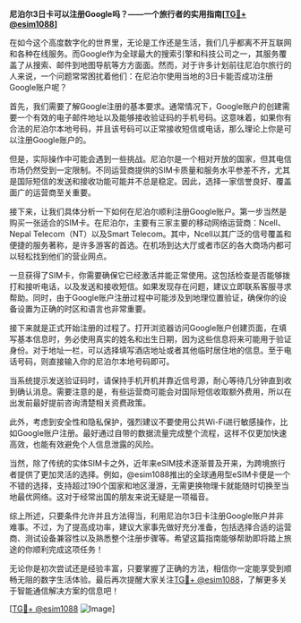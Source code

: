 **尼泊尔3日卡可以注册Google吗？——一个旅行者的实用指南[[TG💪+ @esim1088](https://t.me/s/esim1088)]**

在如今这个高度数字化的世界里，无论是工作还是生活，我们几乎都离不开互联网和各种在线服务。而Google作为全球最大的搜索引擎和科技公司之一，其服务覆盖了从搜索、邮件到地图导航等方方面面。然而，对于许多计划前往尼泊尔旅行的人来说，一个问题常常困扰着他们：在尼泊尔使用当地的3日卡能否成功注册Google账户呢？

首先，我们需要了解Google注册的基本要求。通常情况下，Google账户的创建需要一个有效的电子邮件地址以及能够接收验证码的手机号码。这意味着，如果你有合法的尼泊尔本地号码，并且该号码可以正常接收短信或电话，那么理论上你是可以注册Google账户的。

但是，实际操作中可能会遇到一些挑战。尼泊尔是一个相对开放的国家，但其电信市场仍然受到一定限制。不同运营商提供的SIM卡质量和服务水平参差不齐，尤其是国际短信的发送和接收功能可能并不总是稳定。因此，选择一家信誉良好、覆盖面广的运营商至关重要。

接下来，让我们具体分析一下如何在尼泊尔顺利注册Google账户。第一步当然是购买一张适合的SIM卡。在尼泊尔，主要有三家主要的移动网络运营商：Ncell、Nepal Telecom（NT）以及Smart Telecom。其中，Ncell以其广泛的信号覆盖和便捷的服务著称，是许多游客的首选。在机场到达大厅或者市区的各大商场内都可以轻松找到他们的营业网点。

一旦获得了SIM卡，你需要确保它已经激活并能正常使用。这包括检查是否能够拨打和接听电话，以及发送和接收短信。如果发现存在问题，建议立即联系客服寻求帮助。同时，由于Google账户注册过程中可能涉及到地理位置验证，确保你的设备设置为正确的时区和语言也非常重要。

接下来就是正式开始注册的过程了。打开浏览器访问Google账户创建页面，在填写基本信息时，务必使用真实的姓名和出生日期，因为这些信息将来可能用于验证身份。对于地址一栏，可以选择填写酒店地址或者其他临时居住地的信息。至于电话号码，则直接输入你的尼泊尔本地号码即可。

当系统提示发送验证码时，请保持手机开机并靠近信号源，耐心等待几分钟直到收到确认消息。需要注意的是，有些运营商可能会对国际短信收取额外费用，所以在出发前最好提前咨询清楚相关资费政策。

此外，考虑到安全性和隐私保护，强烈建议不要使用公共Wi-Fi进行敏感操作，比如Google账户注册。最好通过自带的数据流量完成整个流程，这样不仅更加快速高效，也能有效避免个人信息泄露的风险。

当然，除了传统的实体SIM卡之外，近年来eSIM技术逐渐普及开来，为跨境旅行者提供了更加灵活的选择。例如，@esim1088推出的全球通用型eSIM卡便是一个不错的选择，支持超过190个国家和地区漫游，无需更换物理卡就能随时切换至当地最优网络。这对于经常出国的朋友来说无疑是一项福音。

综上所述，只要条件允许并且方法得当，利用尼泊尔3日卡注册Google账户并非难事。不过，为了提高成功率，建议大家事先做好充分准备，包括选择合适的运营商、测试设备兼容性以及熟悉整个注册步骤等。希望这篇指南能够帮助即将踏上旅途的你顺利完成这项任务！

无论你是初次尝试还是经验丰富，只要掌握了正确的方法，相信你一定能享受到顺畅无阻的数字生活体验。最后再次提醒大家关注[TG💪+ @esim1088](https://t.me/s/esim1088)，了解更多关于智能通信解决方案的信息吧！

[[TG💪+ @esim1088](https://t.me/s/esim1088) ![Image](https://i.postimg.cc/4NQfJmqS/Snipaste-2025-05-13-00-14-12.png)]